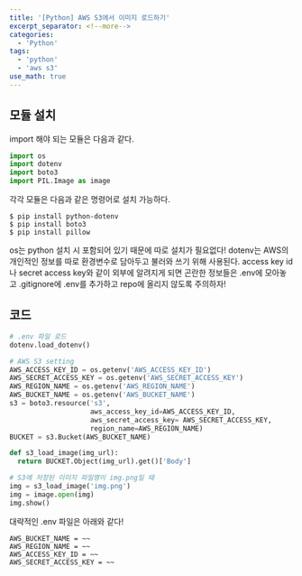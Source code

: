 ```yaml
---
title: '[Python] AWS S3에서 이미지 로드하기'
excerpt_separator: <!--more-->
categories:
  - 'Python'
tags:
  - 'python'
  - 'aws s3'
use_math: true
---
```


## 모듈 설치

import 해야 되는 모듈은 다음과 같다.

```python
import os
import dotenv
import boto3
import PIL.Image as image
```

각각 모듈은 다음과 같은 명령어로 설치 가능하다.

```
$ pip install python-dotenv
$ pip install boto3
$ pip install pillow
```

os는 python 설치 시 포함되어 있기 때문에 따로 설치가 필요없다!
dotenv는 AWS의 개인적인 정보를 따로 환경변수로 담아두고 불러와 쓰기 위해 사용된다. access key id나 secret access key와 같이 외부에 알려지게 되면 곤란한 정보들은 .env에 모아놓고 .gitignore에 .env를 추가하고 repo에 올리지 않도록 주의하자!

## 코드

```python
# .env 파일 로드
dotenv.load_dotenv()

# AWS S3 setting
AWS_ACCESS_KEY_ID = os.getenv('AWS_ACCESS_KEY_ID')
AWS_SECRET_ACCESS_KEY = os.getenv('AWS_SECRET_ACCESS_KEY')
AWS_REGION_NAME = os.getenv('AWS_REGION_NAME')
AWS_BUCKET_NAME = os.getenv('AWS_BUCKET_NAME')
s3 = boto3.resource('s3',
                    aws_access_key_id=AWS_ACCESS_KEY_ID,
                    aws_secret_access_key= AWS_SECRET_ACCESS_KEY,
                    region_name=AWS_REGION_NAME)
BUCKET = s3.Bucket(AWS_BUCKET_NAME)

def s3_load_image(img_url):
  return BUCKET.Object(img_url).get()['Body']

# S3에 저장된 이미지 파일명이 img.png일 때
img = s3_load_image('img.png')
img = image.open(img)
img.show()

```

대략적인 .env 파일은 아래와 같다!

```
AWS_BUCKET_NAME = ~~
AWS_REGION_NAME = ~~
AWS_ACCESS_KEY_ID = ~~
AWS_SECRET_ACCESS_KEY = ~~
```
